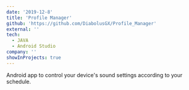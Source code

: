 ```yaml
---
date: '2019-12-8'
title: 'Profile Manager'
github: 'https://github.com/DiabolusGX/Profile_Manager'
external: ''
tech:
  - JAVA
  - Android Studio
company: ''
showInProjects: true
---
```


Android app to control your device's sound settings according to your schedule.
